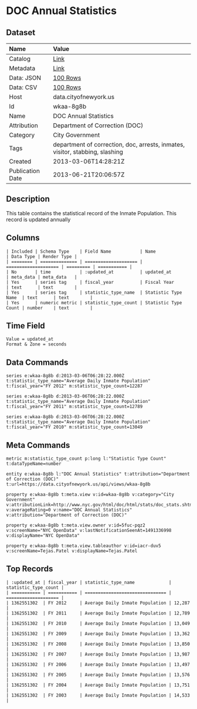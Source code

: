 # DOC Annual Statistics

## Dataset

| Name | Value |
| :--- | :---- |
| Catalog | [Link](https://catalog.data.gov/dataset/doc-annual-statistics-37501) |
| Metadata | [Link](https://data.cityofnewyork.us/api/views/wkaa-8g8b) |
| Data: JSON | [100 Rows](https://data.cityofnewyork.us/api/views/wkaa-8g8b/rows.json?max_rows=100) |
| Data: CSV | [100 Rows](https://data.cityofnewyork.us/api/views/wkaa-8g8b/rows.csv?max_rows=100) |
| Host | data.cityofnewyork.us |
| Id | wkaa-8g8b |
| Name | DOC Annual Statistics |
| Attribution | Department of Correction (DOC) |
| Category | City Government |
| Tags | department of correction, doc, arrests, inmates, visitor, stabbing, slashing |
| Created | 2013-03-06T14:28:21Z |
| Publication Date | 2013-06-21T20:06:57Z |

## Description

This table contains the statistical record of the Inmate Population. This record is updated annually

## Columns

```ls
| Included | Schema Type    | Field Name           | Name                 | Data Type | Render Type |
| ======== | ============== | ==================== | ==================== | ========= | =========== |
| No       | time           | :updated_at          | updated_at           | meta_data | meta_data   |
| Yes      | series tag     | fiscal_year          | Fiscal Year          | text      | text        |
| Yes      | series tag     | statistic_type_name  | Statistic Type Name  | text      | text        |
| Yes      | numeric metric | statistic_type_count | Statistic Type Count | number    | text        |
```

## Time Field

```ls
Value = updated_at
Format & Zone = seconds
```

## Data Commands

```ls
series e:wkaa-8g8b d:2013-03-06T06:28:22.000Z t:statistic_type_name="Average Daily Inmate Population" t:fiscal_year="FY 2012" m:statistic_type_count=12287

series e:wkaa-8g8b d:2013-03-06T06:28:22.000Z t:statistic_type_name="Average Daily Inmate Population" t:fiscal_year="FY 2011" m:statistic_type_count=12789

series e:wkaa-8g8b d:2013-03-06T06:28:22.000Z t:statistic_type_name="Average Daily Inmate Population" t:fiscal_year="FY 2010" m:statistic_type_count=13049
```

## Meta Commands

```ls
metric m:statistic_type_count p:long l:"Statistic Type Count" t:dataTypeName=number

entity e:wkaa-8g8b l:"DOC Annual Statistics" t:attribution="Department of Correction (DOC)" t:url=https://data.cityofnewyork.us/api/views/wkaa-8g8b

property e:wkaa-8g8b t:meta.view v:id=wkaa-8g8b v:category="City Government" v:attributionLink=http://www.nyc.gov/html/doc/html/stats/doc_stats.shtml v:averageRating=0 v:name="DOC Annual Statistics" v:attribution="Department of Correction (DOC)"

property e:wkaa-8g8b t:meta.view.owner v:id=5fuc-pqz2 v:screenName="NYC OpenData" v:lastNotificationSeenAt=1491336998 v:displayName="NYC OpenData"

property e:wkaa-8g8b t:meta.view.tableauthor v:id=iacr-duv5 v:screenName=Tejas.Patel v:displayName=Tejas.Patel
```

## Top Records

```ls
| :updated_at | fiscal_year | statistic_type_name             | statistic_type_count | 
| =========== | =========== | =============================== | ==================== | 
| 1362551302  | FY 2012     | Average Daily Inmate Population | 12,287               | 
| 1362551302  | FY 2011     | Average Daily Inmate Population | 12,789               | 
| 1362551302  | FY 2010     | Average Daily Inmate Population | 13,049               | 
| 1362551302  | FY 2009     | Average Daily Inmate Population | 13,362               | 
| 1362551302  | FY 2008     | Average Daily Inmate Population | 13,850               | 
| 1362551302  | FY 2007     | Average Daily Inmate Population | 13,987               | 
| 1362551302  | FY 2006     | Average Daily Inmate Population | 13,497               | 
| 1362551302  | FY 2005     | Average Daily Inmate Population | 13,576               | 
| 1362551302  | FY 2004     | Average Daily Inmate Population | 13,751               | 
| 1362551302  | FY 2003     | Average Daily Inmate Population | 14,533               | 
```